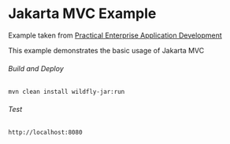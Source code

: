 Jakarta MVC Example
=====================================
Example taken from [Practical Enterprise Application Development](http://www.itbuzzpress.com/ebooks/java-ee-7-development-on-wildfly.html)

This example demonstrates the basic usage of Jakarta MVC

###### Build and Deploy
```shell
mvn clean install wildfly-jar:run
```

###### Test
```shell
http://localhost:8080
```
 
